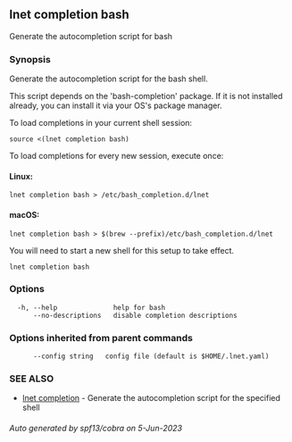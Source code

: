 ## lnet completion bash

Generate the autocompletion script for bash

### Synopsis

Generate the autocompletion script for the bash shell.

This script depends on the 'bash-completion' package.
If it is not installed already, you can install it via your OS's package manager.

To load completions in your current shell session:

	source <(lnet completion bash)

To load completions for every new session, execute once:

#### Linux:

	lnet completion bash > /etc/bash_completion.d/lnet

#### macOS:

	lnet completion bash > $(brew --prefix)/etc/bash_completion.d/lnet

You will need to start a new shell for this setup to take effect.


```
lnet completion bash
```

### Options

```
  -h, --help              help for bash
      --no-descriptions   disable completion descriptions
```

### Options inherited from parent commands

```
      --config string   config file (default is $HOME/.lnet.yaml)
```

### SEE ALSO

* [lnet completion](lnet_completion.md)	 - Generate the autocompletion script for the specified shell

###### Auto generated by spf13/cobra on 5-Jun-2023
